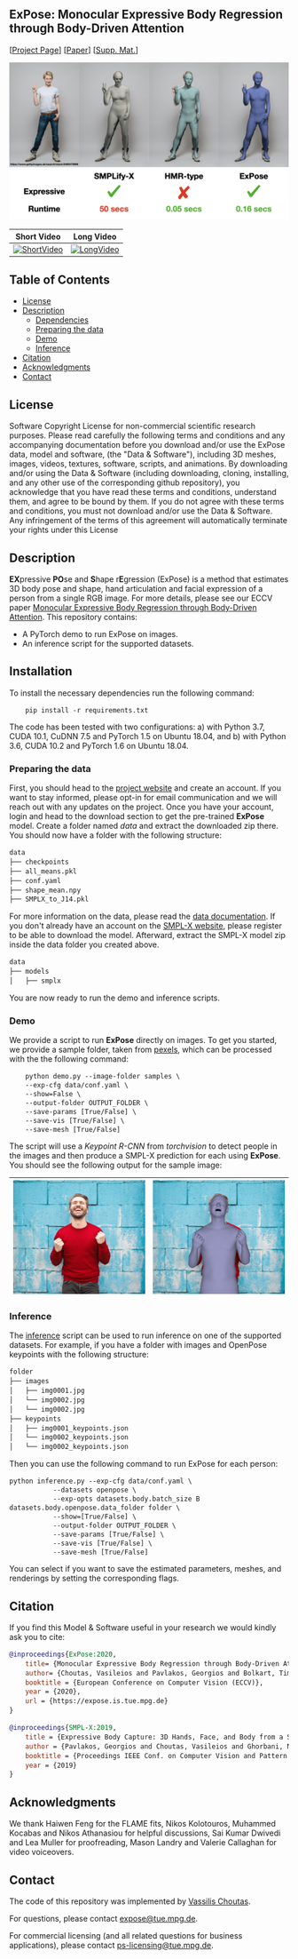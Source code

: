 ## ExPose: Monocular Expressive Body Regression through Body-Driven Attention

<!-- TODO: Replace with our arxiv link -->
<!-- [![report](https://img.shields.io/badge/arxiv-report-red)](https://arxiv.org/abs/1912.05656) -->

[[Project Page](https://expose.is.tue.mpg.de/)] 
[[Paper](https://ps.is.tuebingen.mpg.de/uploads_file/attachment/attachment/620/0983.pdf)]
[[Supp. Mat.](https://ps.is.tuebingen.mpg.de/uploads_file/attachment/attachment/621/0983-supp_no_header_compressed.pdf)]

![SMPL-X Examples](./images/expose.png)

| Short Video | Long Video |
| --- | --- |
|  [![ShortVideo](https://img.youtube.com/vi/a-sVItuoPek/0.jpg)](https://www.youtube.com/watch?v=a-sVItuoPek) | [![LongVideo](https://img.youtube.com/vi/lNTmHLYTiB8/0.jpg)](https://www.youtube.com/watch?v=lNTmHLYTiB8) | 

## Table of Contents
  * [License](#license)
  * [Description](#description)
    * [Dependencies](#dependencies)
    * [Preparing the data](#preparing-the-data)
    * [Demo](#demo)
    * [Inference](#inference)
  * [Citation](#citation)
  * [Acknowledgments](#acknowledgments)
  * [Contact](#contact)


## License

Software Copyright License for non-commercial scientific research purposes.
Please read carefully the following terms and conditions and any accompanying
documentation before you download and/or use the ExPose data, model and
software, (the "Data & Software"), including 3D meshes, images, videos,
textures, software, scripts, and animations. By downloading and/or using the
Data & Software (including downloading, cloning, installing, and any other use
of the corresponding github repository), you acknowledge that you have read
these terms and conditions, understand them, and agree to be bound by them. If
you do not agree with these terms and conditions, you must not download and/or
use the Data & Software. Any infringement of the terms of this agreement will
automatically terminate your rights under this License

## Description

**EX**pressive **PO**se and **S**hape r**E**gression (ExPose) is a method
that estimates 3D body pose and shape, hand articulation and facial expression
of a person from a single RGB image. For more details, please see our ECCV paper
[Monocular Expressive Body Regression through Body-Driven Attention](https://expose.is.tue.mpg.de/).
This repository contains:
* A PyTorch demo to run ExPose on images.
* An inference script for the supported datasets.

## Installation

To install the necessary dependencies run the following command:
```shell
    pip install -r requirements.txt
```
The code has been tested with two configurations: a) with Python 3.7, CUDA 10.1, CuDNN 7.5 and PyTorch 1.5 on Ubuntu 18.04, and b) with Python 3.6, CUDA 10.2 and PyTorch 1.6 on Ubuntu 18.04. 


### Preparing the data

First, you should head to the [project website](https://expose.is.tue.mpg.de/) and create an account.
If you want to stay informed, please opt-in for email communication 
and we will reach out with any updates on the project.
Once you have your account, login and head to the download section
to get the pre-trained **ExPose** model.
Create a folder named *data* and extract the downloaded zip there.
You should now have a folder with the following structure:
```bash
data
├── checkpoints
├── all_means.pkl
├── conf.yaml
├── shape_mean.npy
├── SMPLX_to_J14.pkl
```
For more information on the data, please read the [data documentation](doc/data.md).
If you don't already have an account on the [SMPL-X website](https://smpl-x.is.tue.mpg.de/), 
please register to be able to download the model. Afterward, extract the SMPL-X model
zip inside the data folder you created above.
```bash
data
├── models
│   ├── smplx
```
You are now ready to run the demo and inference scripts.

### Demo 

We provide a script to run **ExPose** directly on images. 
To get you started, we provide a sample folder, taken from [pexels](https://pexels.com),
which can be processed with the the following command:
```shell
    python demo.py --image-folder samples \
    --exp-cfg data/conf.yaml \
    --show=False \
    --output-folder OUTPUT_FOLDER \
    --save-params [True/False] \
    --save-vis [True/False] \
    --save-mesh [True/False]
```
The script will use a *Keypoint R-CNN* from *torchvision* to detect people in
the images and then produce a SMPL-X prediction for each using **ExPose**.
You should see the following output for the sample image:

|  ![Sample](samples/man-in-red-crew-neck-sweatshirt-photography-941693.png) | ![HD Overlay](images/hd_overlay.png) | 
| --- | --- |

### Inference

The [inference](inference.py) script can be used to run inference on one of the supported
datasets. For example, if you have a folder with images and OpenPose keypoints
with the following structure:
```bash
folder
├── images
│   ├── img0001.jpg
│   └── img0002.jpg
│   └── img0002.jpg
├── keypoints
│   ├── img0001_keypoints.json
│   └── img0002_keypoints.json
│   └── img0002_keypoints.json
```
Then you can use the following command to run ExPose for each person:
```shell
python inference.py --exp-cfg data/conf.yaml \
           --datasets openpose \
           --exp-opts datasets.body.batch_size B datasets.body.openpose.data_folder folder \
           --show=[True/False] \
           --output-folder OUTPUT_FOLDER \
           --save-params [True/False] \
           --save-vis [True/False] \
           --save-mesh [True/False]
```
You can select if you want to save the estimated parameters, meshes, and renderings by 
setting the corresponding flags. 
 
## Citation

If you find this Model & Software useful in your research we would kindly ask you to cite:

```bibtex
@inproceedings{ExPose:2020,
    title= {Monocular Expressive Body Regression through Body-Driven Attention},
    author= {Choutas, Vasileios and Pavlakos, Georgios and Bolkart, Timo and Tzionas, Dimitrios and Black, Michael J.},
    booktitle = {European Conference on Computer Vision (ECCV)},
    year = {2020},
    url = {https://expose.is.tue.mpg.de}
}
```
```bibtex
@inproceedings{SMPL-X:2019,
    title = {Expressive Body Capture: 3D Hands, Face, and Body from a Single Image},
    author = {Pavlakos, Georgios and Choutas, Vasileios and Ghorbani, Nima and Bolkart, Timo and Osman, Ahmed A. A. and Tzionas, Dimitrios and Black, Michael J.},
    booktitle = {Proceedings IEEE Conf. on Computer Vision and Pattern Recognition (CVPR)},
    year = {2019}
}
```

## Acknowledgments

We thank Haiwen Feng for the FLAME fits,
Nikos Kolotouros, Muhammed Kocabas and Nikos Athanasiou for helpful discussions,
Sai Kumar Dwivedi and Lea Muller for proofreading,
Mason Landry and Valerie Callaghan for video voiceovers.

## Contact
The code of this repository was implemented by [Vassilis Choutas](mailto:vassilis.choutas@tuebingen.mpg.de).

For questions, please contact [expose@tue.mpg.de](mailto:expose@tue.mpg.de). 

For commercial licensing (and all related questions for business applications), please contact [ps-licensing@tue.mpg.de](mailto:ps-licensing@tue.mpg.de).
